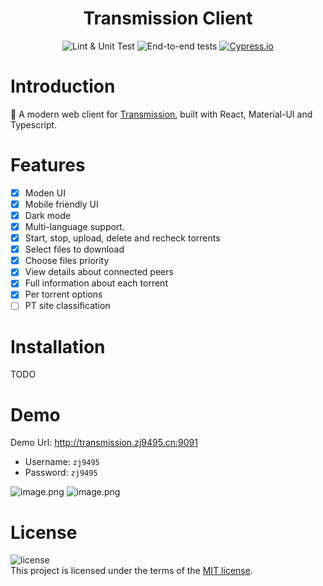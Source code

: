 <h1 align="center">Transmission Client</h1>

<div align="center">

![Lint & Unit Test](https://github.com/zj9495/transmission-client/workflows/Lint%20&%20Unit%20Test/badge.svg)
![End-to-end tests](https://github.com/zj9495/transmission-client/workflows/End-to-end%20tests/badge.svg?branch=master)
[![Cypress.io](https://img.shields.io/badge/tested%20with-Cypress-04C38E.svg)](https://www.cypress.io/)

</div>

# Introduction

🚧 A modern web client for [Transmission](https://github.com/transmission/transmission), built with React, Material-UI and Typescript.

# Features

- [x] Moden UI
- [X] Mobile friendly UI
- [x] Dark mode
- [x] Multi-language support.
- [x] Start, stop, upload, delete and recheck torrents
- [x] Select files to download
- [x] Choose files priority
- [X] View details about connected peers
- [X] Full information about each torrent
- [X] Per torrent options
- [ ] PT site classification

# Installation
TODO

# Demo

Demo Url: http://transmission.zj9495.cn:9091

- Username: `zj9495`
- Password: `zj9495`

![image.png](https://i.loli.net/2021/09/26/BldmDNsQfTXkw8c.png)
![image.png](https://i.loli.net/2021/09/26/GQ9VnehvDCtO2mX.png)

# License

![license](https://img.shields.io/github/license/zj9495/transmission-client)  
This project is licensed under the terms of the [MIT license](https://github.com/zj9495/transmission-client/blob/master/LICENSE).
